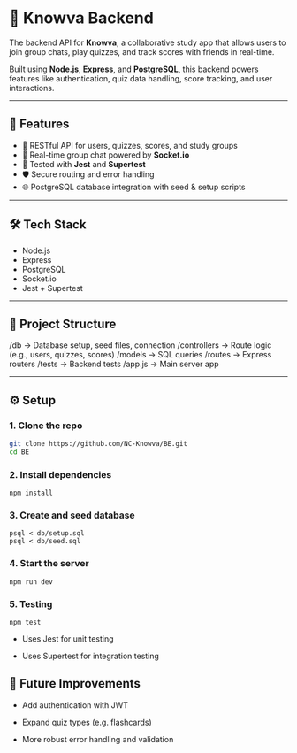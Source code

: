 # 🧠 Knowva Backend

The backend API for **Knowva**, a collaborative study app that allows users to join group chats, play quizzes, and track scores with friends in real-time.

Built using **Node.js**, **Express**, and **PostgreSQL**, this backend powers features like authentication, quiz data handling, score tracking, and user interactions.

---

## 🚀 Features

- 🧩 RESTful API for users, quizzes, scores, and study groups
- 💬 Real-time group chat powered by **Socket.io**
- 🧪 Tested with **Jest** and **Supertest**
- 🛡️ Secure routing and error handling
- 🌐 PostgreSQL database integration with seed & setup scripts

---

## 🛠️ Tech Stack

- Node.js
- Express
- PostgreSQL
- Socket.io
- Jest + Supertest

---

## 📂 Project Structure

/db -> Database setup, seed files, connection
/controllers -> Route logic (e.g., users, quizzes, scores)
/models -> SQL queries
/routes -> Express routers
/tests -> Backend tests
/app.js -> Main server app

---

## ⚙️ Setup

### 1. Clone the repo

```bash
git clone https://github.com/NC-Knowva/BE.git
cd BE
```
### 2. Install dependencies
```
npm install
```

### 3. Create and seed database
```
psql < db/setup.sql
psql < db/seed.sql
```
### 4. Start the server
```
npm run dev
```
### 5. Testing
```
npm test
```
- Uses Jest for unit testing

- Uses Supertest for integration testing

## 🔧 Future Improvements

- Add authentication with JWT

- Expand quiz types (e.g. flashcards)

- More robust error handling and validation
